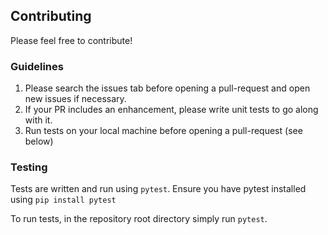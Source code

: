 ## Contributing
Please feel free to contribute!

### Guidelines
1. Please search the issues tab before opening a pull-request and open new issues if necessary.
2. If your PR includes an enhancement, please write unit tests to go along with it.
3. Run tests on your local machine before opening a pull-request (see below)

### Testing
Tests are written and run using `pytest`.
Ensure you have pytest installed using 
`pip install pytest`

To run tests, in the repository root directory simply run `pytest`.
